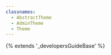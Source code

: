 ```yaml
---
classnames:
  - AbstractTheme
  - AdminTheme
  - Theme
---
```


{% extends '_developersGuideBase' %}